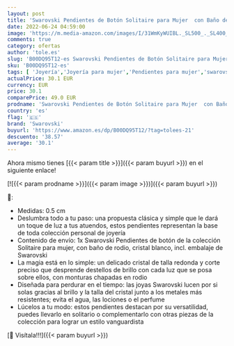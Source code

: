 ```yaml
---
layout: post
title: 'Swarovski Pendientes de Botón Solitaire para Mujer  con Baño de Rodio  Cristal Blanco  Colección Solitaire de Swarovski'
date: 2022-06-24 04:59:00
image: 'https://m.media-amazon.com/images/I/31WmKyWUIBL._SL500_._SL400_.jpg'
comments: true
category: ofertas
author: 'tole.es'
slug: 'B00DQ95T12-es Swarovski Pendientes de Botón Solitaire para Mujer con...'
sku: 'B00DQ95T12-es'
tags: [ 'Joyería','Joyería para mujer','Pendientes para mujer','swarovski','🇪🇸', ]
actualPrice: 30.1 EUR
currency: EUR
price: 30.1
comparePrice: 49.0 EUR
prodname: 'Swarovski Pendientes de Botón Solitaire para Mujer  con Baño de Rodio  Cristal Blanco  Colección Solitaire de Swarovski'
country: 'es'
flag: '🇪🇸'
brand: 'Swarovski'
buyurl: 'https://www.amazon.es/dp/B00DQ95T12/?tag=tolees-21'
descuento: '38.57'
average: '30.1'
---
```


Ahora mismo tienes [{{< param title >}}]({{< param buyurl >}}) en el siguiente enlace!

[![{{< param prodname >}}]({{< param image >}})]({{< param buyurl >}})

🔎:

- Medidas: 0.5 cm
- Deslumbra todo a tu paso: una propuesta clásica y simple que le dará un toque de luz a tus atuendos, estos pendientes representan la base de toda colección personal de joyería
- Contenido de envío: 1x Swarovski Pendientes de botón de la colección Solitaire para mujer, con baño de rodio, cristal blanco, incl. embalaje de Swarovski
- La magia está en lo simple: un delicado cristal de talla redonda y corte preciso que desprende destellos de brillo con cada luz que se posa sobre ellos, con monturas chapadas en rodio
- Diseñada para perdurar en el tiempo: las joyas Swarovski lucen por si solas gracias al brillo y la talla del cristal junto a los metales más resistentes; evita el agua, las lociones o el perfume
- Lúcelos a tu modo: estos pendientes destacan por su versatilidad, puedes llevarlo en solitario o complementarlo con otras piezas de la colección para lograr un estilo vanguardista

[🛒 Visítala!!!]({{< param buyurl >}})
